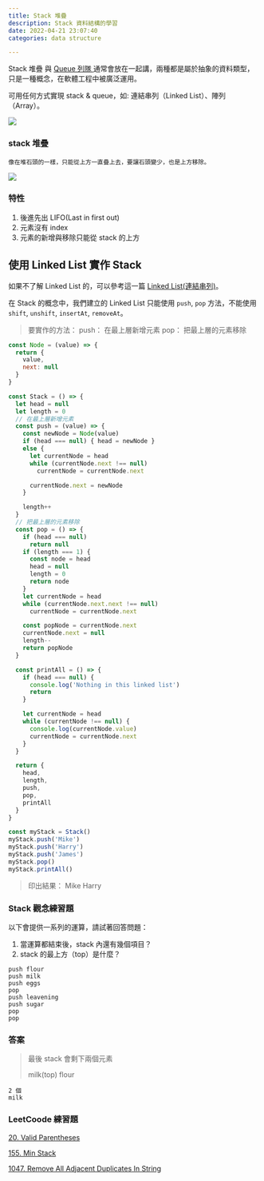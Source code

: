 ```yaml
---
title: Stack 堆疊
description: Stack 資料結構的學習
date: 2022-04-21 23:07:40
categories: data structure

---
```


Stack 堆疊 與 [Queue 列隊
](https://rock070.github.io/blog.rock070/2022/04/21/queue/)  通常會放在一起講，兩種都是屬於抽象的資料類型，只是一種概念，在軟體工程中被廣泛運用。

可用任何方式實現 stack & queue，如: 連結串列（Linked List）、陣列（Array）。

![](https://i.imgur.com/9fdhOBG.png)

### stack 堆疊

`像在堆石頭的一樣，只能從上方一直疊上去，要讓石頭變少，也是上方移除。`

![](https://i.imgur.com/3tZCAhK.png)

### 特性

1. 後進先出 LIFO(Last in first out)
2. 元素沒有 index
3. 元素的新增與移除只能從 stack 的上方

## 使用 Linked List 實作 Stack

如果不了解 Linked List 的，可以參考這一篇 [Linked List(連結串列)](https://rock070.github.io/blog.rock070/2022/04/20/linked-list/)。

在 Stack 的概念中，我們建立的 Linked List 只能使用 `push`, `pop` 方法，不能使用 `shift`, `unshift`, `insertAt`, `removeAt`。

> 要實作的方法：
> push： 在最上層新增元素
> pop： 把最上層的元素移除

```js
const Node = (value) => {
  return {
    value,
    next: null
  }
}

const Stack = () => {
  let head = null
  let length = 0
  // 在最上層新增元素
  const push = (value) => {
    const newNode = Node(value)
    if (head === null) { head = newNode }
    else {
      let currentNode = head
      while (currentNode.next !== null)
        currentNode = currentNode.next

      currentNode.next = newNode
    }

    length++
  }
  // 把最上層的元素移除
  const pop = () => {
    if (head === null)
      return null
    if (length === 1) {
      const node = head
      head = null
      length = 0
      return node
    }
    let currentNode = head
    while (currentNode.next.next !== null)
      currentNode = currentNode.next

    const popNode = currentNode.next
    currentNode.next = null
    length--
    return popNode
  }

  const printAll = () => {
    if (head === null) {
      console.log('Nothing in this linked list')
      return
    }

    let currentNode = head
    while (currentNode !== null) {
      console.log(currentNode.value)
      currentNode = currentNode.next
    }
  }

  return {
    head,
    length,
    push,
    pop,
    printAll
  }
}

const myStack = Stack()
myStack.push('Mike')
myStack.push('Harry')
myStack.push('James')
myStack.pop()
myStack.printAll()
```

>印出結果：
Mike
Harry

### Stack 觀念練習題

以下會提供一系列的運算，請試著回答問題：

1. 當運算都結束後，stack 內還有幾個項目？
2. stack 的最上方（top）是什麼？

```
push flour
push milk
push eggs
pop 
push leavening
push sugar
pop
pop
```

### 答案

>最後 stack 會剩下兩個元素
>
>milk(top)
flour

```
2 個
milk
```

### LeetCoode 練習題

[20. Valid Parentheses](https://leetcode.com/problems/valid-parentheses/)

[155. Min Stack](https://leetcode.com/problems/min-stack/)

[1047. Remove All Adjacent Duplicates In String](https://leetcode.com/problems/remove-all-adjacent-duplicates-in-string/)
